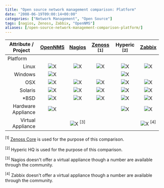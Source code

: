 ```yaml
---
title: "Open source network management comparison: Platform"
date: "2008-06-19T09:00:14+00:00"
categories: ["Network Management", "Open Source"]
tags: [nagios, Zenoss, Zabbix, "OpenNMS"]
aliases: [/open-source-network-management-comparison-platform/]
---
```


<table class="attribute-tbl" border="0">
<thead>
<tr align="center">
<th>Attribute / Project</th>
<th><a href="https://www.opennms.org/">OpenNMS</a></th>
<th><a href="http://www.nagios.org/">Nagios</a></th>
<th><a href="http://www.zenoss.org/">Zenoss</a> <sup>[1]</sup></th>
<th>Hyperic <sup>[2]</sup></th>
<th><a href="http://www.zabbix.com/">Zabbix</a></th>
</tr>
</thead>
<tbody>
<tr class="group-ttl">
<td colspan="6">Platform</td>
</tr>
<tr class="odd" align="center">
<td align="right">Linux</td>
<td><img src="/images/uploads/2008/07/tick.png" alt="X" /></td>
<td><img src="/images/uploads/2008/07/tick.png" alt="X" /></td>
<td><img src="/images/uploads/2008/07/tick.png" alt="X" /></td>
<td><img src="/images/uploads/2008/07/tick.png" alt="X" /></td>
<td><img src="/images/uploads/2008/07/tick.png" alt="X" /></td>
</tr>
<tr align="center">
<td align="right">Windows</td>
<td><img src="/images/uploads/2008/07/tick.png" alt="X" /></td>
<td><img src="/images/uploads/2008/07/cross.png" alt="" /></td>
<td><img src="/images/uploads/2008/07/cross.png" alt="" /></td>
<td><img src="/images/uploads/2008/07/tick.png" alt="X" /></td>
<td><img src="/images/uploads/2008/07/cross.png" alt="" /></td>
</tr>
<tr class="odd" align="center">
<td align="right">OSX</td>
<td><img src="/images/uploads/2008/07/tick.png" alt="X" /></td>
<td><img src="/images/uploads/2008/07/tick.png" alt="X" /></td>
<td><img src="/images/uploads/2008/07/tick.png" alt="X" /></td>
<td><img src="/images/uploads/2008/07/tick.png" alt="X" /></td>
<td><img src="/images/uploads/2008/07/tick.png" alt="X" /></td>
</tr>
<tr align="center">
<td align="right">Solaris</td>
<td><img src="/images/uploads/2008/07/tick.png" alt="X" /></td>
<td><img src="/images/uploads/2008/07/tick.png" alt="X" /></td>
<td><img src="/images/uploads/2008/07/tick.png" alt="X" /></td>
<td><img src="/images/uploads/2008/07/tick.png" alt="X" /></td>
<td><img src="/images/uploads/2008/07/tick.png" alt="X" /></td>
</tr>
<tr class="odd" align="center">
<td align="right">*BSD</td>
<td><img src="/images/uploads/2008/07/tick.png" alt="X" /></td>
<td><img src="/images/uploads/2008/07/tick.png" alt="X" /></td>
<td><img src="/images/uploads/2008/07/tick.png" alt="X" /></td>
<td><img src="/images/uploads/2008/07/tick.png" alt="X" /></td>
<td><img src="/images/uploads/2008/07/tick.png" alt="X" /></td>
</tr>
<tr align="center">
<td align="right">Hardware Appliance</td>
<td><img src="/images/uploads/2008/07/cross.png" alt="X" /></td>
<td><img src="/images/uploads/2008/07/tick.png" alt="" /></td>
<td><img src="/images/uploads/2008/07/tick.png" alt="" /></td>
<td><img src="/images/uploads/2008/07/cross.png" alt="X" /></td>
<td><img src="/images/uploads/2008/07/cross.png" alt="X" /></td>
</tr>
<tr align="center">
<td align="right">Virtual Appliance</td>
<td><img src="/images/uploads/2008/07/tick.png" alt="" /></td>
<td><img src="/images/uploads/2008/07/cross.png" alt="X" /> <sup>[3]</sup></td>
<td><img src="/images/uploads/2008/07/tick.png" alt="" /></td>
<td><img src="/images/uploads/2008/07/tick.png" alt="" /></td>
<td><img src="/images/uploads/2008/07/cross.png" alt="X" /> <sup>[4]</sup></td>
</tr>
</tbody></table>
<sup>[1]</sup> <a href="http://www.zenoss.org/">Zenoss Core</a> is used for the purpose of this comparison.

<sup>[2]</sup> Hyperic HQ is used for the purpose of this comparison.

<sup>[3]</sup> Nagios doesn't offer a virtual appliance though a number are available through the community.

<sup>[4]</sup> Zabbix doesn't offer a virtual appliance though a number are available through the community.
